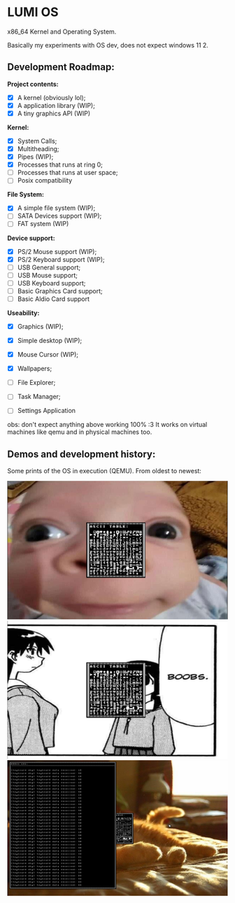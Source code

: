 # LUMI OS

x86_64 Kernel and Operating System.

Basically my experiments with OS dev, does not expect
windows 11 2.

## Development Roadmap:

**Project contents:**
- [x] A kernel (obviously lol);
- [x] A application library (WIP);
- [x] A tiny graphics API (WIP)

**Kernel:**
- [x] System Calls;
- [x] Multitheading;
- [x] Pipes (WIP);
- [x] Processes that runs at ring 0;
- [ ] Processes that runs at user space;
- [ ] Posix compatibility

**File System:**
- [x] A simple file system (WIP);
- [ ] SATA Devices support (WIP);
- [ ] FAT system (WIP)

**Device support:**
- [x] PS/2 Mouse support (WIP);
- [x] PS/2 Keyboard support (WIP);
- [ ] USB General support;
- [ ] USB Mouse support;
- [ ] USB Keyboard support;
- [ ] Basic Graphics Card support;
- [ ] Basic Aldio Card support

**Useability:**
- [x] Graphics (WIP);
- [x] Simple desktop (WIP);
- [x] Mouse Cursor (WIP);
- [x] Wallpapers;
- [ ] File Explorer;
- [ ] Task Manager;
- [ ] Settings Application


obs: don't expect anything above working 100% :3
It works on virtual machines like qemu and in
physical machines too.

## Demos and development history:
Some prints of the OS in execution (QEMU).
From oldest to newest:

![lilguy](.github/assets/demo_0.png)
![boobes](.github/assets/demo_1.png)
![window](.github/assets/demo_2.png)

